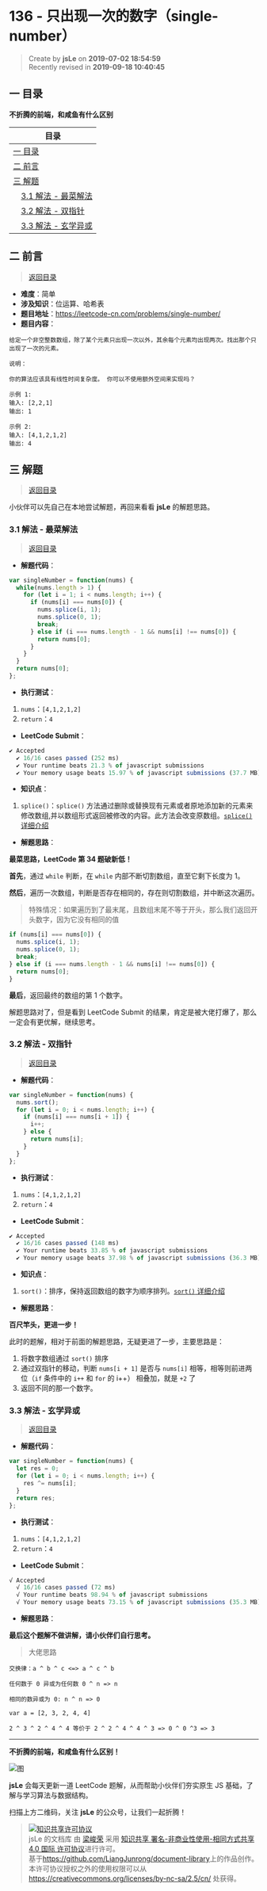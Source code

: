 136 - 只出现一次的数字（single-number）
===

> Create by **jsLe** on **2019-07-02 18:54:59**  
> Recently revised in **2019-09-18 10:40:45**

## <a name="chapter-one" id="chapter-one">一 目录</a>

**不折腾的前端，和咸鱼有什么区别**

| 目录 |
| --- | 
| [一 目录](#chapter-one) | 
| <a name="catalog-chapter-two" id="catalog-chapter-two"></a>[二 前言](#chapter-two) |
| <a name="catalog-chapter-three" id="catalog-chapter-three"></a>[三 解题](#chapter-three) |
| &emsp;[3.1 解法 - 最菜解法](#chapter-three-one) |
| &emsp;[3.2 解法 - 双指针](#chapter-three-two) |
| &emsp;[3.3 解法 - 玄学异或](#chapter-three-three) |

## <a name="chapter-two" id="chapter-two">二 前言</a>

> [返回目录](#chapter-one)

* **难度**：简单
* **涉及知识**：位运算、哈希表
* **题目地址**：https://leetcode-cn.com/problems/single-number/
* **题目内容**：

```
给定一个非空整数数组，除了某个元素只出现一次以外，其余每个元素均出现两次。找出那个只出现了一次的元素。

说明：

你的算法应该具有线性时间复杂度。 你可以不使用额外空间来实现吗？

示例 1:
输入: [2,2,1]
输出: 1

示例 2:
输入: [4,1,2,1,2]
输出: 4
```

## <a name="chapter-three" id="chapter-three">三 解题</a>

> [返回目录](#chapter-one)

小伙伴可以先自己在本地尝试解题，再回来看看 **jsLe** 的解题思路。

### <a name="chapter-three-one" id="chapter-three-one">3.1 解法 - 最菜解法</a>

> [返回目录](#chapter-one)

* **解题代码**：

```js
var singleNumber = function(nums) {
  while(nums.length > 1) {
    for (let i = 1; i < nums.length; i++) {
      if (nums[i] === nums[0]) {
        nums.splice(i, 1);
        nums.splice(0, 1);
        break;
      } else if (i === nums.length - 1 && nums[i] !== nums[0]) {
        return nums[0];
      }
    }
  }
  return nums[0];
};
```

* **执行测试**：

1. `nums`：`[4,1,2,1,2]`
2. `return`：`4`

* **LeetCode Submit**：

```js
✔ Accepted
  ✔ 16/16 cases passed (252 ms)
  ✔ Your runtime beats 21.3 % of javascript submissions
  ✔ Your memory usage beats 15.97 % of javascript submissions (37.7 MB)
```

* **知识点**：

1. `splice()`：`splice()` 方法通过删除或替换现有元素或者原地添加新的元素来修改数组,并以数组形式返回被修改的内容。此方法会改变原数组。[`splice()` 详细介绍](https://github.com/LiangJunrong/document-library/blob/master/JavaScript-library/JavaScript/%E5%86%85%E7%BD%AE%E5%AF%B9%E8%B1%A1/Array/splice.md)

* **解题思路**：

**最菜思路，LeetCode 第 34 题破新低！**

**首先**，通过 `while` 判断，在 `while` 内部不断切割数组，直至它剩下长度为 1。

**然后**，遍历一次数组，判断是否存在相同的，存在则切割数组，并中断这次遍历。

> 特殊情况：如果遍历到了最末尾，且数组末尾不等于开头，那么我们返回开头数字，因为它没有相同的值

```js
if (nums[i] === nums[0]) {
  nums.splice(i, 1);
  nums.splice(0, 1);
  break;
} else if (i === nums.length - 1 && nums[i] !== nums[0]) {
  return nums[0];
}
```

**最后**，返回最终的数组的第 1 个数字。

解题思路对了，但是看到 LeetCode Submit 的结果，肯定是被大佬打爆了，那么一定会有更优解，继续思考。

### <a name="chapter-three-two" id="chapter-three-two">3.2 解法 - 双指针</a>

> [返回目录](#chapter-one)

* **解题代码**：

```js
var singleNumber = function(nums) {
  nums.sort();
  for (let i = 0; i < nums.length; i++) {
    if (nums[i] === nums[i + 1]) {
      i++;
    } else {
      return nums[i];
    }
  }
};
```

* **执行测试**：

1. `nums`：`[4,1,2,1,2]`
2. `return`：`4`

* **LeetCode Submit**：

```js
✔ Accepted
  ✔ 16/16 cases passed (148 ms)
  ✔ Your runtime beats 33.85 % of javascript submissions
  ✔ Your memory usage beats 37.98 % of javascript submissions (36.3 MB)
```

* **知识点**：

1. `sort()`：排序，保持返回数组的数字为顺序排列。[`sort()` 详细介绍](https://github.com/LiangJunrong/document-library/blob/master/JavaScript-library/JavaScript/%E5%86%85%E7%BD%AE%E5%AF%B9%E8%B1%A1/Array/sort.md)

* **解题思路**：

**百尺竿头，更进一步！**

此时的题解，相对于前面的解题思路，无疑更进了一步，主要思路是：

1. 将数字数组通过 `sort()` 排序
2. 通过双指针的移动，判断 `nums[i + 1]` 是否与 `nums[i]` 相等，相等则前进两位（`if` 条件中的 `i++` 和 `for` 的 i++） 相叠加，就是 `+2` 了
3. 返回不同的那一个数字。

### <a name="chapter-three-three" id="chapter-three-three">3.3 解法 - 玄学异或</a>

> [返回目录](#chapter-one)

* **解题代码**：

```js
var singleNumber = function(nums) {
  let res = 0;
  for (let i = 0; i < nums.length; i++) {
    res ^= nums[i];
  }
  return res;
};
```

* **执行测试**：

1. `nums`：`[4,1,2,1,2]`
2. `return`：`4`

* **LeetCode Submit**：

```js
√ Accepted
  √ 16/16 cases passed (72 ms)
  √ Your runtime beats 98.94 % of javascript submissions
  √ Your memory usage beats 73.15 % of javascript submissions (35.3 MB)
```

* **解题思路**：

**最后这个题解不做讲解，请小伙伴们自行思考。**

> 大佬思路

```
交换律：a ^ b ^ c <=> a ^ c ^ b

任何数于 0 异或为任何数 0 ^ n => n

相同的数异或为 0: n ^ n => 0

var a = [2, 3, 2, 4, 4]

2 ^ 3 ^ 2 ^ 4 ^ 4 等价于 2 ^ 2 ^ 4 ^ 4 ^ 3 => 0 ^ 0 ^3 => 3
```

---

**不折腾的前端，和咸鱼有什么区别！**

![图](../../../public-repertory/img/z-small-wechat-public-address.jpg)

**jsLe** 会每天更新一道 LeetCode 题解，从而帮助小伙伴们夯实原生 JS 基础，了解与学习算法与数据结构。

扫描上方二维码，关注 **jsLe** 的公众号，让我们一起折腾！

> <a rel="license" href="http://creativecommons.org/licenses/by-nc-sa/4.0/"><img alt="知识共享许可协议" style="border-width:0" src="https://i.creativecommons.org/l/by-nc-sa/4.0/88x31.png" /></a><br /><span xmlns:dct="http://purl.org/dc/terms/" property="dct:title">jsLe 的文档库</span> 由 <a xmlns:cc="http://creativecommons.org/ns#" href="https://github.com/LiangJunrong/document-library" property="cc:attributionName" rel="cc:attributionURL">梁峻荣</a> 采用 <a rel="license" href="http://creativecommons.org/licenses/by-nc-sa/4.0/">知识共享 署名-非商业性使用-相同方式共享 4.0 国际 许可协议</a>进行许可。<br />基于<a xmlns:dct="http://purl.org/dc/terms/" href="https://github.com/LiangJunrong/document-library" rel="dct:source">https://github.com/LiangJunrong/document-library</a>上的作品创作。<br />本许可协议授权之外的使用权限可以从 <a xmlns:cc="http://creativecommons.org/ns#" href="https://creativecommons.org/licenses/by-nc-sa/2.5/cn/" rel="cc:morePermissions">https://creativecommons.org/licenses/by-nc-sa/2.5/cn/</a> 处获得。